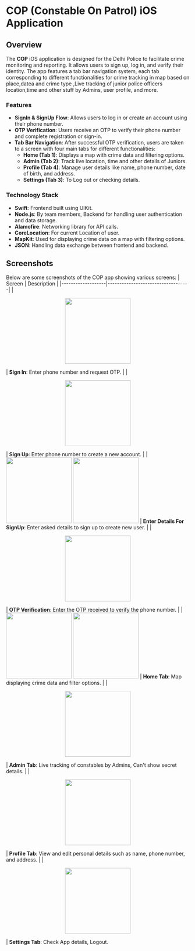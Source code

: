  # COP (Constable On Patrol) iOS Application

## Overview

The **COP** iOS application is designed for the Delhi Police to facilitate crime monitoring and reporting. It allows users to sign up, log in, and verify their identity. The app features a tab bar navigation system, each tab corresponding to different functionalities for crime tracking in map based on place,datea and crime type ,Live tracking of junior police officers location,time and other stuff by Admins, user profile, and more.

### Features

- **SignIn & SignUp Flow**: Allows users to log in or create an account using their phone number.
- **OTP Verification**: Users receive an OTP to verify their phone number and complete registration or sign-in.
- **Tab Bar Navigation**: After successful OTP verification, users are taken to a screen with four main tabs for different functionalities:
  - **Home (Tab 1)**: Displays a map with crime data and filtering options.
  - **Admin (Tab 2)**: Track live location, time and other details of Juniors.
  - **Profile (Tab 4)**: Manage user details like name, phone number, date of birth, and address.
  - **Settings (Tab 3)**: To Log out or checking details.


### Technology Stack

- **Swift**: Frontend built using UIKit.
- **Node.js**: By team members, Backend for handling user authentication and data storage.
- **Alamofire**: Networking library for API calls.
- **CoreLocation**: For current Location of user.
- **MapKit**: Used for displaying crime data on a map with filtering options.
- **JSON**: Handling data exchange between frontend and backend.

## Screenshots

Below are some screenshots of the COP app showing various screens:
| Screen            | Description                       |
|-------------------|-----------------------------------|
|<p align="center"> <img src="https://github.com/user-attachments/assets/6141293f-5053-4067-b866-522d96de1cf1" width="180"/> </p>| **Sign In**: Enter phone number and request OTP. |
|<p align="center"> <img src="https://github.com/user-attachments/assets/5c1ca78f-38e3-4012-8c84-dc4722e107f7" width="180"/> </p>| **Sign Up**: Enter phone number to create a new account. |
| <img src="https://github.com/user-attachments/assets/2771e4f5-8468-4f94-a579-54a0f6820fce" width="180"/> <img src="https://github.com/user-attachments/assets/0c3d3bdd-da1f-4cc3-b210-efe756960e31" width="180"/> | **Enter Details For SignUp**: Enter asked details to sign up to create new user. |
|<p align="center"> <img src="https://github.com/user-attachments/assets/2771e4f5-8468-4f94-a579-54a0f6820fce" width="180"/> </p>| **OTP Verification**: Enter the OTP received to verify the phone number. |
| <img src="https://github.com/user-attachments/assets/b8439a3c-389d-4fef-af3d-ab2f0acf4572" width="180"/> <img src="https://github.com/user-attachments/assets/3edb2245-9043-4e51-b823-6e305905212a" width="180"/> | **Home Tab**: Map displaying crime data and filter options. |
|<p align="center"> <img src="https://github.com/user-attachments/assets/66e15e4a-7354-4509-9102-9f4d533cc807" width="180"/> </p>| **Admin Tab**: Live tracking of constables by Admins, Can't show secret details. |
|<p align="center"> <img src="https://github.com/user-attachments/assets/ff03185a-16a7-43ba-9f74-813a627153fb" width="180"/> </p>| **Profile Tab**: View and edit personal details such as name, phone number, and address. |
|<p align="center"> <img src="https://github.com/user-attachments/assets/8c4d8e15-ce95-413c-a8d4-c35635579aef" width="180"/> </p>| **Settings Tab**: Check App details, Logout. 

